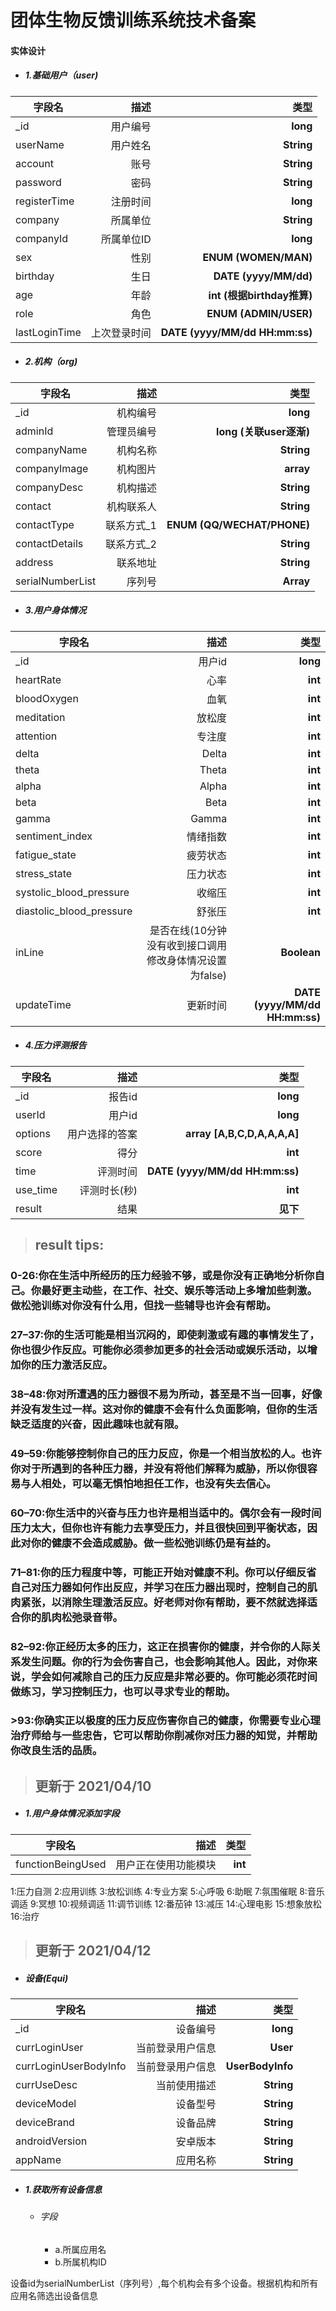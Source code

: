 # 团体生物反馈训练系统技术备案

#### 实体设计

- ##### 1.基础用户（user)

| 字段名|描述|类型|
| --------- | -----:| -----:|
|_id|用户编号|**long**|
|userName|用户姓名|**String**|
|account|账号|**String**|
|password|密码|**String**|
|registerTime|注册时间|**long**|
|company|所属单位|**String**|
|companyId|所属单位ID|**long**|
|sex|性别|**ENUM (WOMEN/MAN)**|
|birthday|生日|**DATE (yyyy/MM/dd)**|
|age|年龄|**int (根据birthday推算)**|
|role|角色|**ENUM (ADMIN/USER)**|
|lastLoginTime|上次登录时间|**DATE (yyyy/MM/dd HH:mm:ss)**|


- ##### 2.机构（org)

| 字段名|描述|类型|
| --------- | -----:| -----:|
|_id|机构编号|**long**|
|adminId|管理员编号|**long (关联user逐渐)**|
|companyName|机构名称|**String**|
|companyImage|机构图片|**array**|
|companyDesc|机构描述|**String**|
|contact|机构联系人|**String**|
|contactType|联系方式_1|**ENUM (QQ/WECHAT/PHONE)**|
|contactDetails|联系方式_2|**String**|
|address|联系地址|**String**|
|serialNumberList|序列号|**Array**|

- ##### 3.用户身体情况

| 字段名|描述|类型|
| --------- | -----:| -----:|
|_id|用户id|**long**|
|heartRate|心率|**int**|
|bloodOxygen|血氧|**int**|
|meditation|放松度|**int**|
|attention|专注度|**int**|
|delta|Delta|**int**|
|theta|Theta|**int**|
|alpha|Alpha|**int**|
|beta|Beta|**int**|
|gamma|Gamma|**int**|
|sentiment_index|情绪指数|**int**||
|fatigue_state|疲劳状态|**int**|
|stress_state|压力状态|**int**|
|systolic_blood_pressure|收缩压|**int**|
|diastolic_blood_pressure|舒张压|**int**|
|inLine|是否在线(10分钟没有收到接口调用修改身体情况设置为false)|**Boolean**|
|updateTime|更新时间|**DATE (yyyy/MM/dd HH:mm:ss)**|

- ##### 4.压力评测报告

| 字段名|描述|类型|
| --------- | -----:| -----:|
|_id|报告id|**long**|
|userId|用户id|**long**|
|options|用户选择的答案|**array [A,B,C,D,A,A,A,A]**|
|score|得分|**int**|
|time|评测时间|**DATE (yyyy/MM/dd HH:mm:ss)**|
|use_time|评测时长(秒)|**int**|
|result|结果|**见下**|

> ## result tips:


### 0-26:你在生活中所经历的压力经验不够，或是你没有正确地分析你自己。你最好更主动些，在工作、社交、娱乐等活动上多增加些刺激。做松弛训练对你没有什么用，但找一些辅导也许会有帮助。
### 27–37:你的生活可能是相当沉闷的，即使刺激或有趣的事情发生了，你也很少作反应。可能你必须参加更多的社会活动或娱乐活动，以增加你的压力激活反应。
### 38–48:你对所遭遇的压力器很不易为所动，甚至是不当一回事，好像并没有发生过一样。这对你的健康不会有什么负面影响，但你的生活缺乏适度的兴奋，因此趣味也就有限。
### 49–59:你能够控制你自己的压力反应，你是一个相当放松的人。也许你对于所遇到的各种压力器，并没有将他们解释为威胁，所以你很容易与人相处，可以毫无惧怕地担任工作，也没有失去信心。
### 60–70:你生活中的兴奋与压力也许是相当适中的。偶尔会有一段时间压力太大，但你也许有能力去享受压力，并且很快回到平衡状态，因此对你的健康不会造成威胁。做一些松弛训练仍是有益的。
### 71–81:你的压力程度中等，可能正开始对健康不利。你可以仔细反省自己对压力器如何作出反应，并学习在压力器出现时，控制自己的肌肉紧张，以消除生理激活反应。好老师对你有帮助，要不然就选择适合你的肌肉松弛录音带。
### 82–92:你正经历太多的压力，这正在损害你的健康，并令你的人际关系发生问题。你的行为会伤害自己，也会影响其他人。因此，对你来说，学会如何减除自己的压力反应是非常必要的。你可能必须花时间做练习，学习控制压力，也可以寻求专业的帮助。
### >93:你确实正以极度的压力反应伤害你自己的健康，你需要专业心理治疗师给与一些忠告，它可以帮助你削减你对压力器的知觉，并帮助你改良生活的品质。



> ## 更新于 2021/04/10

- ##### 1.用户身体情况添加字段

| 字段名|描述|类型|
| --------- | -----:| -----:|
|functionBeingUsed|用户正在使用功能模块|**int**|

1:压力自测 2:应用训练 3:放松训练 4:专业方案 5:心呼吸 6:助眠
7:氛围催眠 8:音乐调适 9:冥想    10:视频调适 11:调节训练
12:番茄钟 13:减压 14:心理电影 15:想象放松 16:治疗



> ## 更新于 2021/04/12

- ##### 设备(Equi)

| 字段名|描述|类型|
| --------- | -----:| -----:|
|_id|设备编号|**long**|
|currLoginUser|当前登录用户信息|**User**|
|currLoginUserBodyInfo|当前登录用户信息|**UserBodyInfo**|
|currUseDesc|当前使用描述|**String**|
|deviceModel|设备型号|**String**|
|deviceBrand|设备品牌|**String**|
|androidVersion|安卓版本|**String**|
|appName|应用名称|**String**|


- ##### 1.获取所有设备信息
	- ###### 字段
		- a.所属应用名
		- b.所属机构ID

设备id为serialNumberList（序列号）,每个机构会有多个设备。根据机构和所有应用名筛选出设备信息

